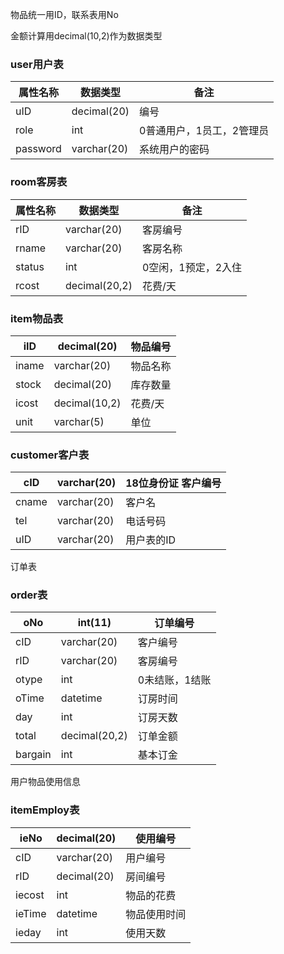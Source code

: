 物品统一用ID，联系表用No

金额计算用decimal(10,2)作为数据类型

### user用户表

| 属性名称 | 数据类型    | 备注                      |
| -------- | ----------- | ------------------------- |
| uID      | decimal(20) | 编号                      |
| role     | int         | 0普通用户，1员工，2管理员 |
| password | varchar(20) | 系统用户的密码            |

### room客房表

| 属性名称 | 数据类型      | 备注                |
| -------- | ------------- | ------------------- |
| rID      | varchar(20)   | 客房编号            |
| rname    | varchar(20)   | 客房名称            |
| status   | int           | 0空闲，1预定，2入住 |
| rcost    | decimal(20,2) | 花费/天             |

### item物品表

| iID   | decimal(20)   | 物品编号 |
| ----- | ------------- | -------- |
| iname | varchar(20)   | 物品名称 |
| stock | decimal(20)   | 库存数量 |
| icost | decimal(10,2) | 花费/天  |
| unit  | varchar(5)    | 单位     |



### customer客户表

| cID   | varchar(20) | 18位身份证 客户编号 |
| ----- | ----------- | ------------------- |
| cname | varchar(20) | 客户名              |
| tel   | varchar(20) | 电话号码            |
| uID   | varchar(20) | 用户表的ID          |

订单表

### order表

| oNo     | int(11)       | 订单编号       |
| ------- | ------------- | -------------- |
| cID     | varchar(20)   | 客户编号       |
| rID     | varchar(20)   | 客房编号       |
| otype   | int           | 0未结账，1结账 |
| oTime   | datetime      | 订房时间       |
| day     | int           | 订房天数       |
| total   | decimal(20,2) | 订单金额       |
| bargain | int           | 基本订金       |

用户物品使用信息

### itemEmploy表

| ieNo   | decimal(20) | 使用编号     |
| ------ | ----------- | ------------ |
| cID    | varchar(20) | 用户编号     |
| rID    | decimal(20) | 房间编号     |
| iecost | int         | 物品的花费   |
| ieTime | datetime    | 物品使用时间 |
| ieday  | int         | 使用天数     |